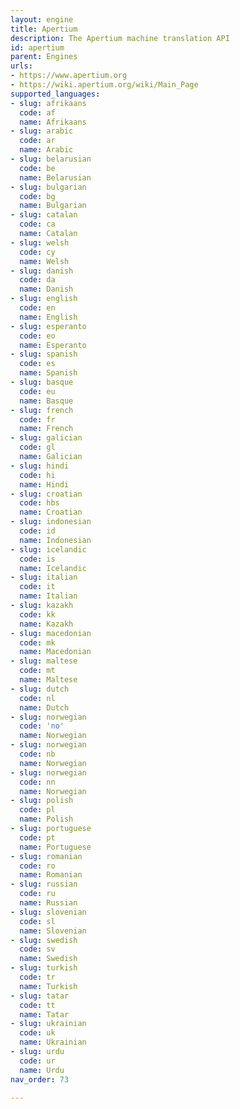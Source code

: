 ```yaml
---
layout: engine
title: Apertium
description: The Apertium machine translation API
id: apertium
parent: Engines
urls:
- https://www.apertium.org
- https://wiki.apertium.org/wiki/Main_Page
supported_languages:
- slug: afrikaans
  code: af
  name: Afrikaans
- slug: arabic
  code: ar
  name: Arabic
- slug: belarusian
  code: be
  name: Belarusian
- slug: bulgarian
  code: bg
  name: Bulgarian
- slug: catalan
  code: ca
  name: Catalan
- slug: welsh
  code: cy
  name: Welsh
- slug: danish
  code: da
  name: Danish
- slug: english
  code: en
  name: English
- slug: esperanto
  code: eo
  name: Esperanto
- slug: spanish
  code: es
  name: Spanish
- slug: basque
  code: eu
  name: Basque
- slug: french
  code: fr
  name: French
- slug: galician
  code: gl
  name: Galician
- slug: hindi
  code: hi
  name: Hindi
- slug: croatian
  code: hbs
  name: Croatian
- slug: indonesian
  code: id
  name: Indonesian
- slug: icelandic
  code: is
  name: Icelandic
- slug: italian
  code: it
  name: Italian
- slug: kazakh
  code: kk
  name: Kazakh
- slug: macedonian
  code: mk
  name: Macedonian
- slug: maltese
  code: mt
  name: Maltese
- slug: dutch
  code: nl
  name: Dutch
- slug: norwegian
  code: 'no'
  name: Norwegian
- slug: norwegian
  code: nb
  name: Norwegian
- slug: norwegian
  code: nn
  name: Norwegian
- slug: polish
  code: pl
  name: Polish
- slug: portuguese
  code: pt
  name: Portuguese
- slug: romanian
  code: ro
  name: Romanian
- slug: russian
  code: ru
  name: Russian
- slug: slovenian
  code: sl
  name: Slovenian
- slug: swedish
  code: sv
  name: Swedish
- slug: turkish
  code: tr
  name: Turkish
- slug: tatar
  code: tt
  name: Tatar
- slug: ukrainian
  code: uk
  name: Ukrainian
- slug: urdu
  code: ur
  name: Urdu
nav_order: 73

---
```



